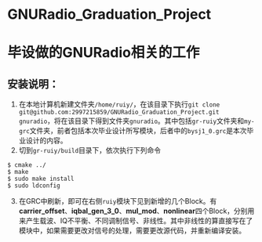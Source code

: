 # GNURadio_Graduation_Project
# 毕设做的GNURadio相关的工作

## 安装说明：
1. 在本地计算机新建文件夹`/home/ruiy/`，在该目录下执行`git clone git@github.com:2997215859/GNURadio_Graduation_Project.git gnuradio`，将在该目录下得到文件夹`gnuradio`。其中包括`gr-ruiy`文件夹和`my-grc`文件夹，前者包括本次毕业设计所写模块，后者中的`bysj1_0.grc`是本次毕业设计的内容。
2. 切到`gr-ruiy/build`目录下，依次执行下列命令
  ```
  $ cmake ../
  $ make
  $ sudo make install
  $ sudo ldconfig
  ```
3. 在GRC中刷新，即可在右侧`ruiy`模块下见到新增的几个Block。有**carrier_offset**、**iqbal_gen_3_0**、**mul_mod**、**nonlinear**四个Block，分别用来产生载波、IQ不平衡、不同调制信号、非线性。其中非线性的算直接写在了模块中，如果需要更改对信号的处理，需要更改源代码，并重新编译安装。

